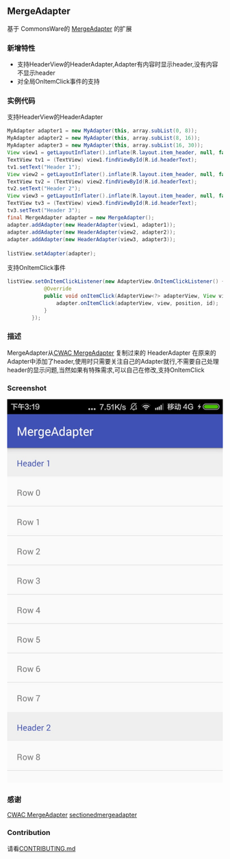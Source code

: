 ## MergeAdapter

基于 CommonsWare的 [MergeAdapter](https://github.com/commonsguy/cwac-merge) 的扩展
 
### 新增特性
 - 支持HeaderView的HeaderAdapter,Adapter有内容时显示header,没有内容不显示header
 - 对全局OnItemClick事件的支持
 
 

### 实例代码

支持HeaderView的HeaderAdapter

```java
MyAdapter adapter1 = new MyAdapter(this, array.subList(0, 8));
MyAdapter adapter2 = new MyAdapter(this, array.subList(8, 16));
MyAdapter adapter3 = new MyAdapter(this, array.subList(16, 30));
View view1 = getLayoutInflater().inflate(R.layout.item_header, null, false);
TextView tv1 = (TextView) view1.findViewById(R.id.headerText);
tv1.setText("Header 1");
View view2 = getLayoutInflater().inflate(R.layout.item_header, null, false);
TextView tv2 = (TextView) view2.findViewById(R.id.headerText);
tv2.setText("Header 2");
View view3 = getLayoutInflater().inflate(R.layout.item_header, null, false);
TextView tv3 = (TextView) view3.findViewById(R.id.headerText);
tv3.setText("Header 3");
final MergeAdapter adapter = new MergeAdapter();
adapter.addAdapter(new HeaderAdapter(view1, adapter1));
adapter.addAdapter(new HeaderAdapter(view2, adapter2));
adapter.addAdapter(new HeaderAdapter(view3, adapter3));

listView.setAdapter(adapter);
```


支持OnItemClick事件

```java
listView.setOnItemClickListener(new AdapterView.OnItemClickListener() {
            @Override
            public void onItemClick(AdapterView<?> adapterView, View view, int position, long id) {
                adapter.onItemClick(adapterView, view, position, id);
            }
        });
```


### 描述
MergeAdapter从[CWAC MergeAdapter](https://github.com/commonsguy/cwac-merge) 复制过来的
HeaderAdapter 在原来的Adapter中添加了header,使用时只需要关注自己的Adapter就行,不需要自己处理header的显示问题,当然如果有特殊需求,可以自己在修改,支持OnItemClick



### Screenshot

![Screenshot](art/mergeadapter_2016_08_28_001.png)



### 感谢
[CWAC MergeAdapter](https://github.com/commonsguy/cwac-merge)
[sectionedmergeadapter](https://github.com/abacritt/sectionedmergeadapter)


### Contribution

 请看[CONTRIBUTING.md](/CONTRIBUTING.md)